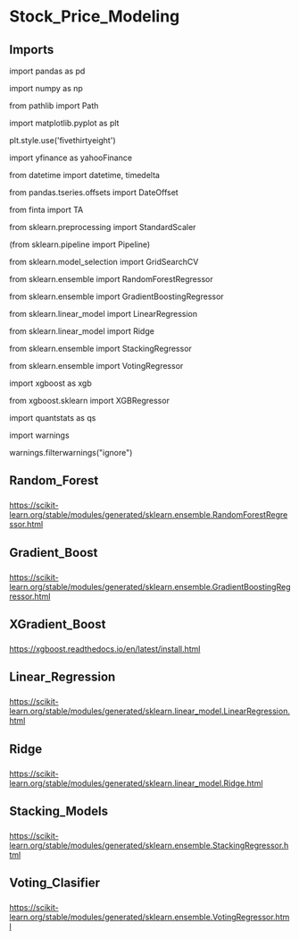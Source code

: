 # Stock_Price_Modeling

## Imports

import pandas as pd


import numpy as np


from pathlib import Path


import matplotlib.pyplot as plt


plt.style.use('fivethirtyeight')

import yfinance as yahooFinance


from datetime import datetime, timedelta


from pandas.tseries.offsets import DateOffset


from finta import TA

from sklearn.preprocessing import StandardScaler


(from sklearn.pipeline import Pipeline)


from sklearn.model_selection import GridSearchCV


from sklearn.ensemble import RandomForestRegressor


from sklearn.ensemble import GradientBoostingRegressor


from sklearn.linear_model import LinearRegression


from sklearn.linear_model import Ridge

from sklearn.ensemble import StackingRegressor

from sklearn.ensemble import VotingRegressor

import xgboost as xgb


from xgboost.sklearn import XGBRegressor

import quantstats as qs

import warnings


warnings.filterwarnings("ignore")

## Random_Forest

###

https://scikit-learn.org/stable/modules/generated/sklearn.ensemble.RandomForestRegressor.html

## Gradient_Boost

###

https://scikit-learn.org/stable/modules/generated/sklearn.ensemble.GradientBoostingRegressor.html

## XGradient_Boost

###

https://xgboost.readthedocs.io/en/latest/install.html

## Linear_Regression

###

https://scikit-learn.org/stable/modules/generated/sklearn.linear_model.LinearRegression.html

## Ridge

###

https://scikit-learn.org/stable/modules/generated/sklearn.linear_model.Ridge.html

## Stacking_Models

###

https://scikit-learn.org/stable/modules/generated/sklearn.ensemble.StackingRegressor.html

## Voting_Clasifier

###

https://scikit-learn.org/stable/modules/generated/sklearn.ensemble.VotingRegressor.html

